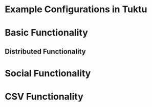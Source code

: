 Example Configurations in Tuktu
=========

# Basic Functionality

## Distributed Functionality

# Social Functionality

# CSV Functionality
